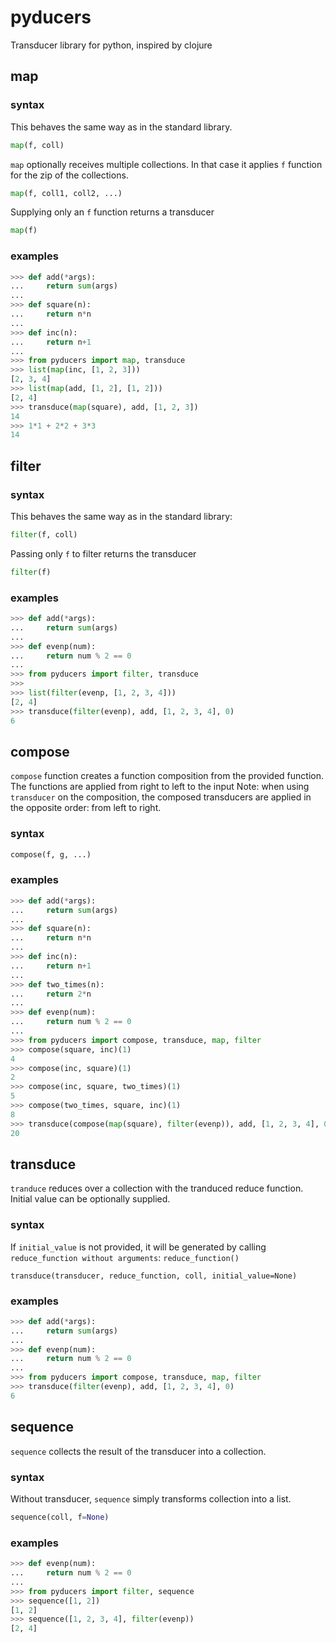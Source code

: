 # pyducers
Transducer library for python, inspired by clojure

## map
### syntax

This behaves the same way as in the standard library.
```python
map(f, coll)
```

`map` optionally receives multiple collections. In that case it applies `f` function for the zip of the collections.
```python
map(f, coll1, coll2, ...)
```

Supplying only an `f` function returns a transducer
```python
map(f)
```

### examples

```python
>>> def add(*args):
...     return sum(args)
...
>>> def square(n):
...     return n*n
...
>>> def inc(n):
...     return n+1
...
>>> from pyducers import map, transduce
>>> list(map(inc, [1, 2, 3]))
[2, 3, 4]
>>> list(map(add, [1, 2], [1, 2]))
[2, 4]
>>> transduce(map(square), add, [1, 2, 3])
14
>>> 1*1 + 2*2 + 3*3
14
```

## filter
### syntax
This behaves the same way as in the standard library:
```python
filter(f, coll)
```

Passing only `f` to filter returns the transducer
```python
filter(f)
```
### examples
```python
>>> def add(*args):
...     return sum(args)
...
>>> def evenp(num):
...     return num % 2 == 0
...
>>> from pyducers import filter, transduce
>>>
>>> list(filter(evenp, [1, 2, 3, 4]))
[2, 4]
>>> transduce(filter(evenp), add, [1, 2, 3, 4], 0)
6
```

## compose

`compose` function creates a function composition from the provided function. The functions are applied from right to left to the input
Note: when using `transducer` on the composition, the composed transducers are applied in the opposite order: from left to right.

### syntax
```python
compose(f, g, ...)
```

### examples
```python
>>> def add(*args):
...     return sum(args)
...
>>> def square(n):
...     return n*n
...
>>> def inc(n):
...     return n+1
...
>>> def two_times(n):
...     return 2*n
...
>>> def evenp(num):
...     return num % 2 == 0
...
>>> from pyducers import compose, transduce, map, filter
>>> compose(square, inc)(1)
4
>>> compose(inc, square)(1)
2
>>> compose(inc, square, two_times)(1)
5
>>> compose(two_times, square, inc)(1)
8
>>> transduce(compose(map(square), filter(evenp)), add, [1, 2, 3, 4], 0)
20
```

## transduce
`tranduce` reduces over a collection with the tranduced reduce function. Initial value can be optionally supplied.
### syntax
If `initial_value` is not provided, it will be generated by calling `reduce_function without arguments`: `reduce_function()`
```
transduce(transducer, reduce_function, coll, initial_value=None)
```
### examples
```python
>>> def add(*args):
...     return sum(args)
...
>>> def evenp(num):
...     return num % 2 == 0
...
>>> from pyducers import compose, transduce, map, filter
>>> transduce(filter(evenp), add, [1, 2, 3, 4], 0)
6
```

## sequence
`sequence` collects the result of the transducer into a collection.

### syntax

Without transducer, `sequence` simply transforms collection into a list.
```python
sequence(coll, f=None)
```

### examples
```python
>>> def evenp(num):
...     return num % 2 == 0
...
>>> from pyducers import filter, sequence
>>> sequence([1, 2])
[1, 2]
>>> sequence([1, 2, 3, 4], filter(evenp))
[2, 4]
```

